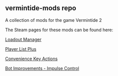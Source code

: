 ## vermintide-mods repo

A collection of mods for the game Vermintide 2

The Steam pages for these mods can be found here:

[Loadout Manager](https://steamcommunity.com/sharedfiles/filedetails/?id=1445717962)

[Player List Plus](https://steamcommunity.com/sharedfiles/filedetails/?id=1455893647)

[Convenience Key Actions](https://steamcommunity.com/sharedfiles/filedetails/?id=1469125428)

[Bot Improvements - Impulse Control](https://steamcommunity.com/sharedfiles/filedetails/?id=1477499789)

